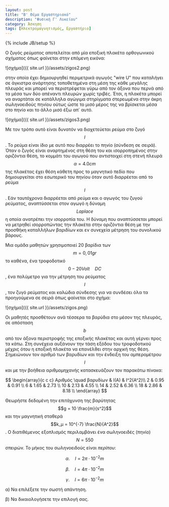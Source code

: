 ```yaml
---
layout: post
title: "Β' Θέμα Εργαστηριακό"
description: "Φυσική Γ' Λυκείου"
category: Άσκηση
tags: [Ηλεκτρομαγνητισμός, Εργαστήριο]
---
```

{% include JB/setup %}


Ο ζυγός ρεύµατος αποτελείται από µία εποξική πλακέτα ορθογωνικού σχήµατος όπως φαίνεται 
στην επόμενη εικόνα:

![σχήμα]({{ site.url }}/assets/zigos2.png) 

στην οποία έχει δηµιουργηθεί περιµετρικά αγωγός "wire U" που καταλήγει σε άγκιστρα 
ανάρτησης τοποθετηµένα στη µέση της κάθε µεγάλης πλευράς και μπορεί να περιστρέφεται
γύρω από τον άξονα που περνά από τα μέσα των δύο απέναντι πλευρών χωρίς τριβές. Έτσι, η πλακέτα µπορεί να 
αναρτάται σε κατάλληλα αγώγιµα στηρίγµατα στερεωµένα στην άκρη σωληνοειδούς πηνίου 
ούτως ώστε το µισό µέρος της να βρίσκεται µέσα στο πηνίο και το άλλο µισό έξω απ΄ αυτό. 

![σχήμα]({{ site.url }}/assets/zigos3.png) 

Με τον τρόπο αυτό είναι δυνατόν να διοχετεύεται ρεύµα στο ζυγό $$I$$. Το ρεύµα είναι ίδιο με αυτό 
που διαρρέει το πηνίο (σύνδεση σε σειρά). Όταν ο ζυγός είναι αναρτηµένος στη θέση του 
και ισορροπηµένος στην οριζόντια θέση, το κοµµάτι του αγωγού που αντιστοιχεί στη στενή 
πλευρά $$α=4.0 cm$$ της πλακέτας έχει θέση κάθετη προς το µαγνητικό πεδίο που δηµιουργείται στο 
εσωτερικό του πηνίου όταν αυτό διαρρέεται από το ρεύµα $$Ι$$. Εάν ταυτόχρονα διαρρέεται από 
ρεύµα και ο αγωγός του ζυγού ρεύματος, αναπτύσσεται στον αγωγό η δύναµη $$Laplace$$ η οποία ανατρέπει την ισορροπία του. Η δύναµη 
που αναπτύσσεται µπορεί να µετρηθεί ισορροπώντας την πλακέτα 
στην οριζόντια θέση µε την προσθήκη καταλλήλων βαριδίων και εν συνεχεία µέτρηση του 
συνολικού βάρους. 

Μια ομάδα μαθητών χρησιμοποιεί 20 βαρίδια των $$m = 0,01gr$$ το καθένα, ένα 
τροφοδοτικό $$0-20 Volt \quad DC$$, ένα πολύμετρο για την μέτρηση του ρεύματος $$Ι$$, τον 
ζυγό ρεύματος και καλώδια σύνδεσης για να συνδέσει όλα τα προηγούμενα σε σειρά όπως φαίνεται στο σχήμα: 

![σχήμα]({{ site.url }}/assets/zigos.png) 

Οι μαθητές προσθέτουν ανά τέσσερα τα βαρύδια στο μέσον της πλευράς, σε απόσταση $$b$$ από τον άξονα περιστροφής της εποξικής πλακέτας 
και αυτή γέρνει προς τα κάτω. Στη συνέχεια αυξάνουν την τάση εξόδου του τροφοδοτικού μέχρις ότου η εποξική
πλακέτα να επανέλθει στην αρχική της θέση. Σημειώνουν τον αριθμό των βαρυδίων και την ένδειξη
του αμπερομέτρου $$Ι$$ και με την βοήθεια αριθμομηχανής κατασκευάζουν τον παρακάτω πίνακα:

$$
\begin{array}{c c c}
Αριθμός \quad βαρυδίων & Ι(Α) & I^2(Α^2)\\
2 & 0.95 & 0.91 \\
6 & 1.65 & 2.73 \\
10 & 2.13 & 4.55 \\
14 & 2.52 & 6.36 \\
18 & 2.86 & 8.18 \\
\end{array}
$$

Θεωρήστε δεδομένη την επιτάχυνση της βαρύτητας $$g = 10 \frac{m}{s^2}$$ και την 
μαγνητική σταθερά $$k_μ = 10^{-7} \frac{N}{Α^2}$$.
Ο διατιθέµενος εξοπλισµός περιλαµβάνει ένα σωληνοειδές (πηνίο) $$Ν=550$$ σπειρών.
Το μήκος του σωληνοειδούς είναι *περίπου*:

$$α. \quad l = 2π \cdot 10^{-2} m$$

$$β. \quad l = 4π \cdot 10^{-2} m$$

$$γ. \quad l = 6π \cdot 10^{-2} m$$

α) Να επιλέξετε την σωστή απάντηση.


β) Να δικαιολογήσετε την επιλογή σας.

